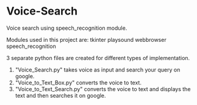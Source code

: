 # Voice-Search
Voice search using speech_recognition module.

Modules used in this project are:
tkinter
playsound
webbrowser
speech_recognition

3 separate python files are created for different types of implementation.
1) "Voice_Search.py" takes voice as input and search your query on google.
2) "Voice_to_Text_Box.py" converts the voice to text.
3) "Voice_to_Text_Search.py" converts the voice to text and displays the text and then searches it on google.
